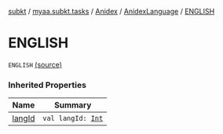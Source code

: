 [subkt](../../../index.md) / [myaa.subkt.tasks](../../index.md) / [Anidex](../index.md) / [AnidexLanguage](index.md) / [ENGLISH](./-e-n-g-l-i-s-h.md)

# ENGLISH

`ENGLISH` [(source)](https://github.com/Myaamori/SubKt/blob/0.1.13/src/main/kotlin/myaa/subkt/tasks/tasks.kt#L1064)

### Inherited Properties

| Name | Summary |
|---|---|
| [langId](lang-id.md) | `val langId: `[`Int`](https://kotlinlang.org/api/latest/jvm/stdlib/kotlin/-int/index.html) |
